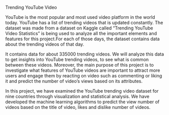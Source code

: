 Trending YouTube Video 

YouTube is the most popular and most used video platform in the world today. YouTube has a list of trending videos that is updated constantly. The dataset was made from a dataset on Kaggle called “Trending YouTube Video Statistics” is being used to analyze all the important elements and features for this project.For each of those days, the dataset contains data about the trending videos of that day.

It contains data for about 335000 trending videos. We will analyze this data to get insights into YouTube trending videos, to see what is common between these videos. Moreover, the main purpose of this project is to investigate what features of YouTube videos are important to attract more users and engage them by reacting on video such as commenting or liking it and predict the number of video’s views based on its attributes.

In this project, we have examined the YouTube trending video dataset for nine countries through visualization and statistical analysis. We have developed the machine learning algorithms to predict the view number of videos based on the title of video, likes and dislike number of videos.  

